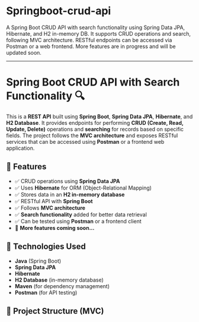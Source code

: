# Springboot-crud-api
 A Spring Boot CRUD API with search functionality using Spring Data JPA, Hibernate, and H2 in-memory DB. It supports CRUD operations and search, following MVC architecture. RESTful endpoints can be accessed via Postman or a web frontend. More features are in progress and will be updated soon.

________________________________________________________________________________________________________________________________________________________________

# Spring Boot CRUD API with Search Functionality 🔍

This is a **REST API** built using **Spring Boot**, **Spring Data JPA**, **Hibernate**, and **H2 Database**. It provides endpoints for performing **CRUD (Create, Read, Update, Delete)** operations and **searching** for records based on specific fields. The project follows the **MVC architecture** and exposes RESTful services that can be accessed using **Postman** or a frontend web application.

## 🚀 Features
- ✅ CRUD operations using **Spring Data JPA**
- ✅ Uses **Hibernate** for ORM (Object-Relational Mapping)
- ✅ Stores data in an **H2 in-memory database**
- ✅ RESTful API with **Spring Boot**
- ✅ Follows **MVC architecture**
- ✅ **Search functionality** added for better data retrieval
- ✅ Can be tested using **Postman** or a frontend client
- 🚧 **More features coming soon...**

## 📌 Technologies Used
- **Java** (Spring Boot)
- **Spring Data JPA**
- **Hibernate**
- **H2 Database** (in-memory database)
- **Maven** (for dependency management)
- **Postman** (for API testing)

## 🔧 Project Structure (MVC)
